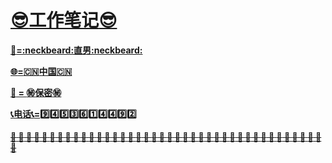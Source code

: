 # __[:sunglasses:工作笔记:sunglasses:](https://github.com/benniao1996/1996)__
[__:restroom:=:neckbeard:直男:neckbeard:__](https://github.com/benniao1996/1996)

[__:globe_with_meridians:=:cn:中国:cn:__](https://github.com/benniao1996/1996)

[__:couple_with_heart: = :secret:保密:secret:__](https://github.com/benniao1996/1996)

[__:telephone_receiver:电话:telephone_receiver:=:nine::four::five::three::six::one::four::four::nine::two:__](https://t.me/BenniaoHacker)

[~~__**:shit: :shit: :shit: :shit: :shit: :shit: :shit: :shit: :shit: :shit: :shit: :shit: :shit: :shit: :shit: :shit: :shit: :shit: :shit: :shit: :shit: :shit: :shit: :shit: :shit: :shit: :shit: :shit: :shit: :shit: :shit: :shit: :shit: :shit: :shit: :shit: :shit: :shit: :shit: :shit: :shit:**__~~](https://t.me/BenniaoHacker)
